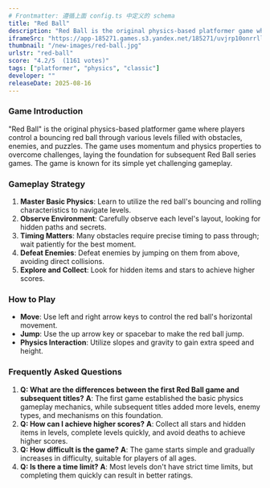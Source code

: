 ```yaml
---
# Frontmatter: 遵循上面 config.ts 中定义的 schema
title: "Red Ball"
description: "Red Ball is the original physics-based platformer game where players control a bouncing red ball through various levels filled with obstacles, enemies, and puzzles, using momentum and physics to overcome challenges."
iframeSrc: "https://app-185271.games.s3.yandex.net/185271/uvjrp10onrrllry3esbc3gpnf7s40cj5/index.html"
thumbnail: "/new-images/red-ball.jpg"
urlstr: "red-ball"
score: "4.2/5  (1161 votes)"
tags: ["platformer", "physics", "classic"]
developer: ""
releaseDate: 2025-08-16
---
```




### Game Introduction

"Red Ball" is the original physics-based platformer game where players control a bouncing red ball through various levels filled with obstacles, enemies, and puzzles. The game uses momentum and physics properties to overcome challenges, laying the foundation for subsequent Red Ball series games. The game is known for its simple yet challenging gameplay.

### Gameplay Strategy

1.  **Master Basic Physics**: Learn to utilize the red ball's bouncing and rolling characteristics to navigate levels.
2.  **Observe Environment**: Carefully observe each level's layout, looking for hidden paths and secrets.
3.  **Timing Matters**: Many obstacles require precise timing to pass through; wait patiently for the best moment.
4.  **Defeat Enemies**: Defeat enemies by jumping on them from above, avoiding direct collisions.
5.  **Explore and Collect**: Look for hidden items and stars to achieve higher scores.

### How to Play

*   **Move**: Use left and right arrow keys to control the red ball's horizontal movement.
*   **Jump**: Use the up arrow key or spacebar to make the red ball jump.
*   **Physics Interaction**: Utilize slopes and gravity to gain extra speed and height.

### Frequently Asked Questions

1.  **Q: What are the differences between the first Red Ball game and subsequent titles?**
    **A**: The first game established the basic physics gameplay mechanics, while subsequent titles added more levels, enemy types, and mechanisms on this foundation.
2.  **Q: How can I achieve higher scores?**
    **A**: Collect all stars and hidden items in levels, complete levels quickly, and avoid deaths to achieve higher scores.
3.  **Q: How difficult is the game?**
    **A**: The game starts simple and gradually increases in difficulty, suitable for players of all ages.
4.  **Q: Is there a time limit?**
    **A**: Most levels don't have strict time limits, but completing them quickly can result in better ratings.